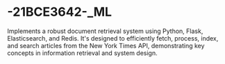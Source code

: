 # -21BCE3642-_ML
Implements a robust document retrieval system using Python, Flask, Elasticsearch, and Redis. It's designed to efficiently fetch, process, index, and search articles from the New York Times API, demonstrating key concepts in information retrieval and system design.
